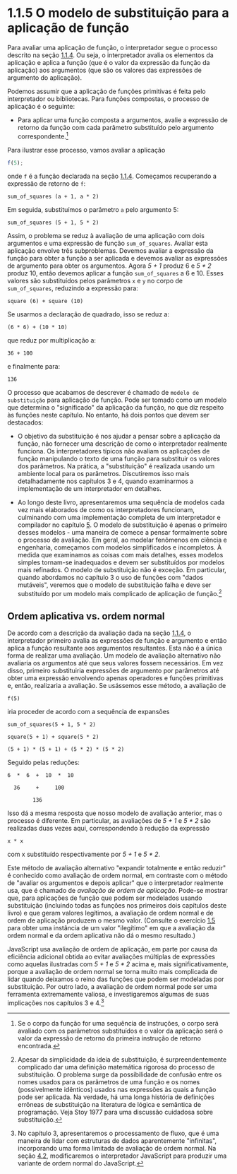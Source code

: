 # 1.1.5 O modelo de substituição para a aplicação de função

Para avaliar uma aplicação de função, o interpretador segue o processo descrito na seção [1.1.4](1.1.4.md). Ou seja, o interpretador avalia os elementos da aplicação e aplica a função (que é o valor da expressão da função da aplicação) aos argumentos (que são os valores das expressões de argumento do aplicação).

Podemos assumir que a aplicação de funções primitivas é feita pelo interpretador ou bibliotecas. Para funções compostas, o processo de aplicação é o seguinte:

- Para aplicar uma função composta a argumentos, avalie a expressão de retorno da função com cada parâmetro substituído pelo argumento correspondente.[^1]

Para ilustrar esse processo, vamos avaliar a aplicação

```js
f(5);
```

onde `f` é a função declarada na seção [1.1.4](1.1.4.md). Começamos recuperando a expressão de retorno de `f`:

`sum_of_squares (a + 1, a * 2)`

Em seguida, substituímos o parâmetro `a` pelo argumento 5:

`sum_of_squares (5 + 1, 5 * 2)`

Assim, o problema se reduz à avaliação de uma aplicação com dois argumentos e uma expressão de função `sum_of_squares`. Avaliar esta aplicação envolve três subproblemas. Devemos avaliar a expressão da função para obter a função a ser aplicada e devemos avaliar as expressões de argumento para obter os argumentos. Agora _5 + 1_ produz 6 e _5 \* 2_ produz 10, então devemos aplicar a função `sum_of_squares` a 6 e 10. Esses valores são substituídos pelos parâmetros `x` e `y` no corpo de `sum_of_squares`, reduzindo a expressão para:

`square (6) + square (10)`

Se usarmos a declaração de quadrado, isso se reduz a:

`(6 * 6) + (10 * 10)`

que reduz por multiplicação a:

`36 + 100`

e finalmente para:

`136`

O processo que acabamos de descrever é chamado de `modelo de substituição` para aplicação de função. Pode ser tomado como um modelo que determina o "significado" da aplicação da função, no que diz respeito às funções neste capítulo. No entanto, há dois pontos que devem ser destacados:

- O objetivo da substituição é nos ajudar a pensar sobre a aplicação da função, não fornecer uma descrição de como o interpretador realmente funciona. Os interpretadores típicos não avaliam os aplicações de função manipulando o texto de uma função para substituir os valores dos parâmetros. Na prática, a "substituição" é realizada usando um ambiente local para os parâmetros. Discutiremos isso mais detalhadamente nos capítulos 3 e 4, quando examinarmos a implementação de um interpretador em detalhes.

- Ao longo deste livro, apresentaremos uma sequência de modelos cada vez mais elaborados de como os interpretadores funcionam, culminando com uma implementação completa de um interpretador e compilador no capítulo [5](5.0.md). O modelo de substituição é apenas o primeiro desses modelos - uma maneira de comece a pensar formalmente sobre o processo de avaliação. Em geral, ao modelar fenômenos em ciência e engenharia, começamos com modelos simplificados e incompletos. À medida que examinamos as coisas com mais detalhes, esses modelos simples tornam-se inadequados e devem ser substituídos por modelos mais refinados. O modelo de substituição não é exceção. Em particular, quando abordamos no capítulo 3 o uso de funções com "dados mutáveis", veremos que o modelo de substituição falha e deve ser substituído por um modelo mais complicado de aplicação de função.[^2]

## Ordem aplicativa vs. ordem normal

De acordo com a descrição da avaliação dada na seção [1.1.4](1.1.4.md), o interpretador primeiro avalia as expressões de função e argumento e então aplica a função resultante aos argumentos resultantes. Esta não é a única forma de realizar uma avaliação. Um modelo de avaliação alternativo não avaliaria os argumentos até que seus valores fossem necessários. Em vez disso, primeiro substituiria expressões de argumento por parâmetros até obter uma expressão envolvendo apenas operadores e funções primitivas e, então, realizaria a avaliação. Se usássemos esse método, a avaliação de

`f(5)`

iria proceder de acordo com a sequência de expansões

`sum_of_squares(5 + 1, 5 * 2)`

`square(5 + 1) + square(5 * 2)`

`(5 + 1) * (5 + 1) + (5 * 2) * (5 * 2)`

Seguido pelas reduções:

```text
6  *  6  +  10  *  10

  36     +     100

        136
```

Isso dá a mesma resposta que nosso modelo de avaliação anterior, mas o processo é diferente. Em particular, as avaliações de _5 + 1_ e _5 \* 2_ são realizadas duas vezes aqui, correspondendo à redução da expressão

`x * x`

com x substituído respectivamente por _5 + 1_ e _5 \* 2_.

Este método de avaliação alternativo "expandir totalmente e então reduzir" é conhecido como avaliação de ordem normal, em contraste com o método de "avaliar os argumentos e depois aplicar" que o interpretador realmente usa, que é chamado de *avaliação de ordem de aplicação*. Pode-se mostrar que, para aplicações de função que podem ser modelados usando substituição (incluindo todas as funções nos primeiros dois capítulos deste livro) e que geram valores legítimos, a avaliação de ordem normal e de ordem de aplicação produzem o mesmo valor. (Consulte o exercício [1.5](1.5.md) para obter uma instância de um valor "ilegítimo" em que a avaliação da ordem normal e da ordem aplicativa não dá o mesmo resultado.)

JavaScript usa avaliação de ordem de aplicação, em parte por causa da eficiência adicional obtida ao evitar avaliações múltiplas de expressões como aquelas ilustradas com _5 + 1_ e _5 \* 2_ acima e, mais significativamente, porque a avaliação de ordem normal se torna muito mais complicada de lidar quando deixamos o reino das funções que podem ser modeladas por substituição. Por outro lado, a avaliação de ordem normal pode ser uma ferramenta extremamente valiosa, e investigaremos algumas de suas implicações nos capítulos 3 e 4.[^3]


[^1]: Se o corpo da função for uma sequência de instruções, o corpo será avaliado com os parâmetros substituídos e o valor da aplicação será o valor da expressão de retorno da primeira instrução de retorno encontrada.

[^2]: Apesar da simplicidade da ideia de substituição, é surpreendentemente complicado dar uma definição matemática rigorosa do processo de substituição. O problema surge da possibilidade de confusão entre os nomes usados para os parâmetros de uma função e os nomes (possivelmente idênticos) usados nas expressões às quais a função pode ser aplicada. Na verdade, há uma longa história de definições errôneas de substituição na literatura de lógica e semântica de programação. Veja Stoy 1977 para uma discussão cuidadosa sobre substituição.

[^3]: No capítulo 3, apresentaremos o processamento de fluxo, que é uma maneira de lidar com estruturas de dados aparentemente "infinitas", incorporando uma forma limitada de avaliação de ordem normal. Na seção [4.2](4.2.md), modificaremos o interpretador JavaScript para produzir uma variante de ordem normal do JavaScript.
